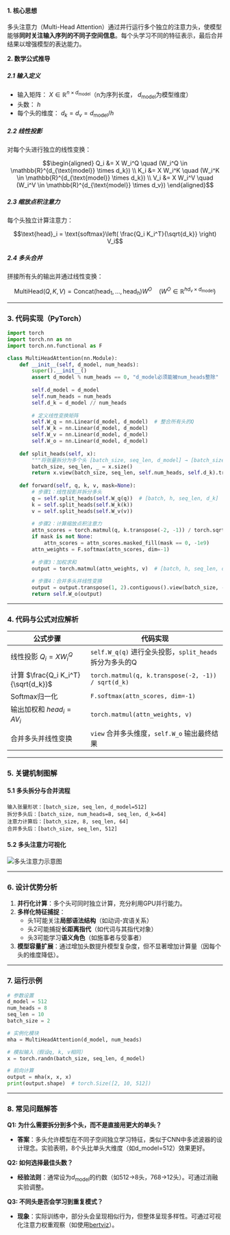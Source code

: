 #### **1. 核心思想**
多头注意力（Multi-Head Attention）通过并行运行多个独立的注意力头，使模型能够**同时关注输入序列的不同子空间信息**。每个头学习不同的特征表示，最后合并结果以增强模型的表达能力。

**2. 数学公式推导**

##### **2.1 输入定义**
- 输入矩阵： $X \in \mathbb{R}^{n \times d_{\text{model}}}$（n为序列长度， $d_{\text{model}}$为模型维度）
- 头数： $h$
- 每个头的维度： $d_k = d_v = d_{\text{model}} / h$

##### **2.2 线性投影**
对每个头进行独立的线性变换：

```math
\begin{aligned}
Q_i &= X W_i^Q \quad (W_i^Q \in \mathbb{R}^{d_{\text{model}} \times d_k}) \\
K_i &= X W_i^K \quad (W_i^K \in \mathbb{R}^{d_{\text{model}} \times d_k}) \\
V_i &= X W_i^V \quad (W_i^V \in \mathbb{R}^{d_{\text{model}} \times d_v})
\end{aligned}
```



##### **2.3 缩放点积注意力**
每个头独立计算注意力：

```math
\text{head}_i = \text{softmax}\left( \frac{Q_i K_i^T}{\sqrt{d_k}} \right) V_i
```



##### **2.4 多头合并**
拼接所有头的输出并通过线性变换：

```math
\text{MultiHead}(Q, K, V) = \text{Concat}(\text{head}_1, ..., \text{head}_h) W^O \quad (W^O \in \mathbb{R}^{h d_v \times d_{\text{model}}})
```



---

### **3. 代码实现（PyTorch）**

```python
import torch
import torch.nn as nn
import torch.nn.functional as F

class MultiHeadAttention(nn.Module):
    def __init__(self, d_model, num_heads):
        super().__init__()
        assert d_model % num_heads == 0, "d_model必须能被num_heads整除"
        
        self.d_model = d_model
        self.num_heads = num_heads
        self.d_k = d_model // num_heads
        
        # 定义线性变换矩阵
        self.W_q = nn.Linear(d_model, d_model)  # 整合所有头的Q
        self.W_k = nn.Linear(d_model, d_model)
        self.W_v = nn.Linear(d_model, d_model)
        self.W_o = nn.Linear(d_model, d_model)
        
    def split_heads(self, x):
        """将张量拆分为多个头 [batch_size, seq_len, d_model] → [batch_size, num_heads, seq_len, d_k]"""
        batch_size, seq_len, _ = x.size()
        return x.view(batch_size, seq_len, self.num_heads, self.d_k).transpose(1, 2)
        
    def forward(self, q, k, v, mask=None):
        # 步骤1：线性投影并拆分多头
        q = self.split_heads(self.W_q(q))  # [batch, h, seq_len, d_k]
        k = self.split_heads(self.W_k(k))
        v = self.split_heads(self.W_v(v))
        
        # 步骤2：计算缩放点积注意力
        attn_scores = torch.matmul(q, k.transpose(-2, -1)) / torch.sqrt(torch.tensor(self.d_k, dtype=torch.float32))
        if mask is not None:
            attn_scores = attn_scores.masked_fill(mask == 0, -1e9)
        attn_weights = F.softmax(attn_scores, dim=-1)
        
        # 步骤3：加权求和
        output = torch.matmul(attn_weights, v)  # [batch, h, seq_len, d_k]
        
        # 步骤4：合并多头并线性变换
        output = output.transpose(1, 2).contiguous().view(batch_size, -1, self.d_model)
        return self.W_o(output)
```

---

### **4. 代码与公式对应解析**

| **公式步骤**                        | **代码实现**                                            |
| ----------------------------------- | ------------------------------------------------------- |
| 线性投影 $Q_i = X W_i^Q$            | `self.W_q(q)` 进行全头投影，`split_heads` 拆分为多头的Q |
| 计算 $\frac{Q_i K_i^T}{\sqrt{d_k}}$ | `torch.matmul(q, k.transpose(-2, -1)) / sqrt(d_k)`      |
| Softmax归一化                       | `F.softmax(attn_scores, dim=-1)`                        |
| 输出加权和 $head_i = A V_i$         | `torch.matmul(attn_weights, v)`                         |
| 合并多头并线性变换                  | `view` 合并多头维度，`self.W_o` 输出最终结果            |

---

### **5. 关键机制图解**

#### **5.1 多头拆分与合并流程**
```
输入张量形状：[batch_size, seq_len, d_model=512]
拆分多头后：[batch_size, num_heads=8, seq_len, d_k=64]
注意力计算后：[batch_size, 8, seq_len, 64]
合并多头后：[batch_size, seq_len, 512]
```

#### **5.2 多头注意力可视化**
![多头注意力示意图](https://jalammar.github.io/images/t/transformer_multi-headed_self-attention-recap.png)

---

### **6. 设计优势分析**

1. **并行化计算**：多个头可同时独立计算，充分利用GPU并行能力。
2. **多样化特征捕捉**：
   - 头1可能关注**局部语法结构**（如动词-宾语关系）
   - 头2可能捕捉**长距离指代**（如代词与其指代对象）
   - 头3可能学习**语义角色**（如施事者与受事者）
3. **模型容量扩展**：通过增加头数提升模型复杂度，但不显著增加计算量（因每个头的维度降低）。

---

### **7. 运行示例**

```python
# 参数设置
d_model = 512
num_heads = 8
seq_len = 10
batch_size = 2

# 实例化模块
mha = MultiHeadAttention(d_model, num_heads)

# 模拟输入（假设q, k, v相同）
x = torch.randn(batch_size, seq_len, d_model)

# 前向计算
output = mha(x, x, x)
print(output.shape)  # torch.Size([2, 10, 512])
```

---

### **8. 常见问题解答**

**Q1: 为什么需要拆分到多个头，而不是直接用更大的单头？**  
- **答案**：多头允许模型在不同子空间独立学习特征，类似于CNN中多滤波器的设计理念。实验表明，8个头比单头大维度（如d_model=512）效果更好。

**Q2: 如何选择最佳头数？**  
- **经验法则**：通常设为$d_{\text{model}}$的约数（如512→8头，768→12头）。可通过消融实验调整。

**Q3: 不同头是否会学习到重复模式？**  
- **现象**：实际训练中，部分头会呈现相似行为，但整体呈现多样性。可通过可视化注意力权重观察（如使用[bertviz](https://github.com/jessevig/bertviz)）。

